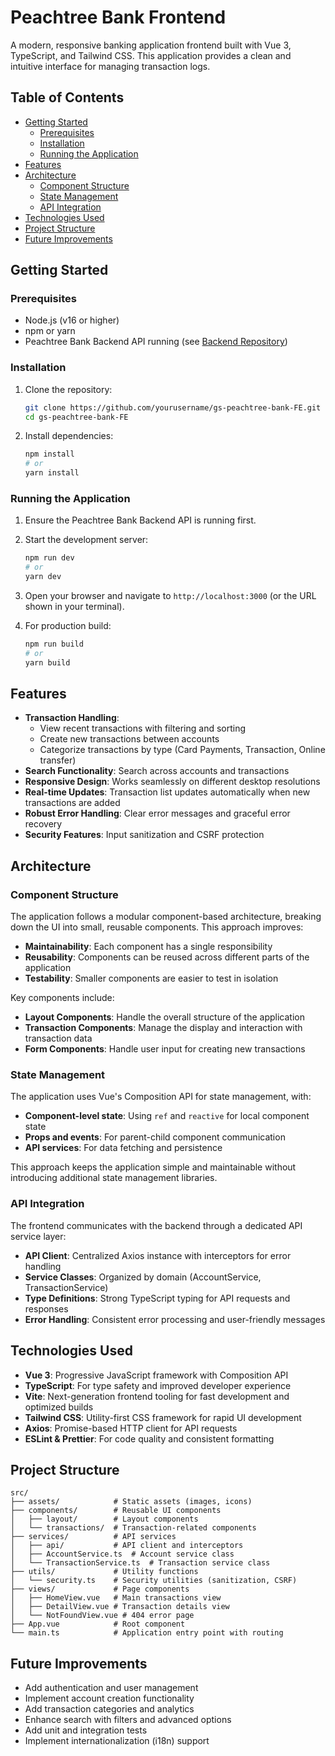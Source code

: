 # Peachtree Bank Frontend

A modern, responsive banking application frontend built with Vue 3, TypeScript, and Tailwind CSS. This application provides a clean and intuitive interface for managing transaction logs.

## Table of Contents

- [Getting Started](#getting-started)
  - [Prerequisites](#prerequisites)
  - [Installation](#installation)
  - [Running the Application](#running-the-application)
- [Features](#features)
- [Architecture](#architecture)
  - [Component Structure](#component-structure)
  - [State Management](#state-management)
  - [API Integration](#api-integration)
- [Technologies Used](#technologies-used)
- [Project Structure](#project-structure)
- [Future Improvements](#future-improvements)

## Getting Started

### Prerequisites

- Node.js (v16 or higher)
- npm or yarn
- Peachtree Bank Backend API running (see [Backend Repository](https://github.com/petrunov/gs-peachtree-bank))

### Installation

1. Clone the repository:

   ```bash
   git clone https://github.com/yourusername/gs-peachtree-bank-FE.git
   cd gs-peachtree-bank-FE
   ```

2. Install dependencies:
   ```bash
   npm install
   # or
   yarn install
   ```

### Running the Application

1. Ensure the Peachtree Bank Backend API is running first.

2. Start the development server:

   ```bash
   npm run dev
   # or
   yarn dev
   ```

3. Open your browser and navigate to `http://localhost:3000` (or the URL shown in your terminal).

4. For production build:
   ```bash
   npm run build
   # or
   yarn build
   ```

## Features

- **Transaction Handling**:
  - View recent transactions with filtering and sorting
  - Create new transactions between accounts
  - Categorize transactions by type (Card Payments, Transaction, Online transfer)
- **Search Functionality**: Search across accounts and transactions
- **Responsive Design**: Works seamlessly on different desktop resolutions
- **Real-time Updates**: Transaction list updates automatically when new transactions are added
- **Robust Error Handling**: Clear error messages and graceful error recovery
- **Security Features**: Input sanitization and CSRF protection

## Architecture

### Component Structure

The application follows a modular component-based architecture, breaking down the UI into small, reusable components. This approach improves:

- **Maintainability**: Each component has a single responsibility
- **Reusability**: Components can be reused across different parts of the application
- **Testability**: Smaller components are easier to test in isolation

Key components include:

- **Layout Components**: Handle the overall structure of the application
- **Transaction Components**: Manage the display and interaction with transaction data
- **Form Components**: Handle user input for creating new transactions

### State Management

The application uses Vue's Composition API for state management, with:

- **Component-level state**: Using `ref` and `reactive` for local component state
- **Props and events**: For parent-child component communication
- **API services**: For data fetching and persistence

This approach keeps the application simple and maintainable without introducing additional state management libraries.

### API Integration

The frontend communicates with the backend through a dedicated API service layer:

- **API Client**: Centralized Axios instance with interceptors for error handling
- **Service Classes**: Organized by domain (AccountService, TransactionService)
- **Type Definitions**: Strong TypeScript typing for API requests and responses
- **Error Handling**: Consistent error processing and user-friendly messages

## Technologies Used

- **Vue 3**: Progressive JavaScript framework with Composition API
- **TypeScript**: For type safety and improved developer experience
- **Vite**: Next-generation frontend tooling for fast development and optimized builds
- **Tailwind CSS**: Utility-first CSS framework for rapid UI development
- **Axios**: Promise-based HTTP client for API requests
- **ESLint & Prettier**: For code quality and consistent formatting

## Project Structure

```
src/
├── assets/            # Static assets (images, icons)
├── components/        # Reusable UI components
│   ├── layout/        # Layout components
│   └── transactions/  # Transaction-related components
├── services/          # API services
│   ├── api/           # API client and interceptors
│   ├── AccountService.ts  # Account service class
│   └── TransactionService.ts  # Transaction service class
├── utils/             # Utility functions
│   └── security.ts    # Security utilities (sanitization, CSRF)
├── views/             # Page components
│   ├── HomeView.vue   # Main transactions view
│   ├── DetailView.vue # Transaction details view
│   └── NotFoundView.vue # 404 error page
├── App.vue            # Root component
└── main.ts            # Application entry point with routing
```

## Future Improvements

- Add authentication and user management
- Implement account creation functionality
- Add transaction categories and analytics
- Enhance search with filters and advanced options
- Add unit and integration tests
- Implement internationalization (i18n) support
